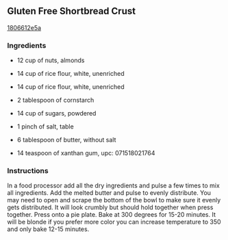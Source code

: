 ## Gluten Free Shortbread Crust

[1806612e5a](http://www.food.com/recipe/gluten-free-shortbread-crust-521629)

### Ingredients

 - 12 cup of nuts, almonds

 - 14 cup of rice flour, white, unenriched

 - 14 cup of rice flour, white, unenriched

 - 2 tablespoon of cornstarch

 - 14 cup of sugars, powdered

 - 1 pinch of salt, table

 - 6 tablespoon of butter, without salt

 - 14 teaspoon of xanthan gum, upc: 071518021764

### Instructions

In a food processor add all the dry ingredients and pulse a few times to mix all ingredients. Add the melted butter and pulse to evenly distribute. You may need to open and scrape the bottom of the bowl to make sure it evenly gets distributed. It will look crumbly but should hold together when press together. Press onto a pie plate. Bake at 300 degrees for 15-20 minutes. It will be blonde if you prefer more color you can increase temperature to 350 and only bake 12-15 minutes.